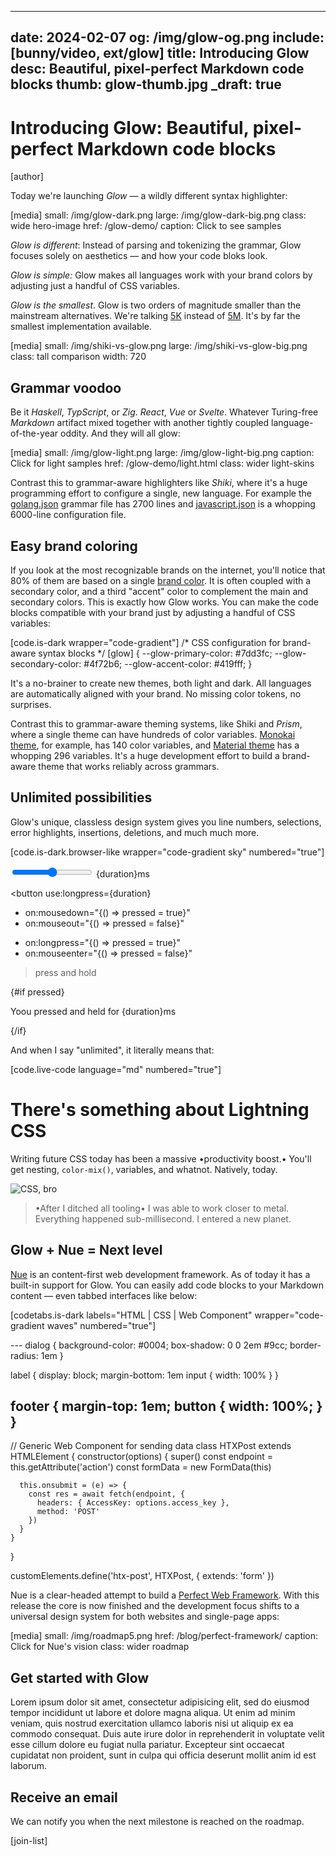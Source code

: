 
---
date: 2024-02-07
og: /img/glow-og.png
include: [bunny/video, ext/glow]
title: Introducing Glow
desc: Beautiful, pixel-perfect Markdown code blocks
thumb: glow-thumb.jpg
_draft: true
---

# Introducing Glow: Beautiful, pixel-perfect Markdown code blocks

[author]

Today we're launching *Glow* — a wildly different syntax highlighter:

[media]
  small: /img/glow-dark.png
  large: /img/glow-dark-big.png
  class: wide hero-image
  href: /glow-demo/
  caption: Click to see samples


*Glow is different*: Instead of parsing and tokenizing the grammar, Glow focuses solely on aesthetics — and how your code bloks look.

*Glow is simple:* Glow makes all languages work with your brand colors by adjusting just a handful of CSS variables.

*Glow is the smallest*. Glow is two orders of magnitude smaller than the mainstream alternatives. We're talking [5K](//pkg-size.dev/nue-glow) instead of [5M](//pkg-size.dev/shiki). It's by far the smallest implementation available.


[media]
  small: /img/shiki-vs-glow.png
  large: /img/shiki-vs-glow-big.png
  class: tall comparison
  width: 720


## Grammar voodoo
Be it *Haskell*, *TypScript*, or *Zig*. *React*, *Vue* or *Svelte*. Whatever Turing-free *Markdown* artifact mixed together with another tightly coupled language-of-the-year oddity. And they will all glow:

[media]
  small: /img/glow-light.png
  large: /img/glow-light-big.png
  caption: Click for light samples
  href: /glow-demo/light.html
  class: wider light-skins

Contrast this to grammar-aware highlighters like *Shiki*, where it's a huge programming effort to configure a single, new language. For example the [golang.json][go] grammar file has 2700 lines and [javascript.json][js] is a whopping 6000-line configuration file.

[js]: //github.com/shikijs/textmate-grammars-themes/blob/main/packages/tm-grammars/grammars/javascript.json

[go]: //github.com/shikijs/textmate-grammars-themes/blob/main/packages/tm-grammars/grammars/go.json


## Easy brand coloring
If you look at the most recognizable brands on the internet, you'll notice that 80% of them are based on a single [brand color](//blog.hubspot.com/marketing/brand-colors). It is often coupled with a secondary color, and a third "accent" color to complement the main and secondary colors. This is exactly how Glow works. You can make the code blocks compatible with your brand just by adjusting a handful of CSS variables:

[code.is-dark wrapper="code-gradient"]
  /* CSS configuration for brand-aware syntax blocks */
  [glow] {
    --glow-primary-color: #7dd3fc;
    --glow-secondary-color: #4f72b6;
    --glow-accent-color: #419fff;
  }


It's a no-brainer to create new themes, both light and dark. All languages are automatically aligned with your brand. No missing color tokens, no surprises.

Contrast this to grammar-aware theming systems, like Shiki and *Prism*, where a single theme can have hundreds of color variables. [Monokai theme][monokai], for example, has 140 color variables, and [Material theme][material] has a whopping 296 variables. It's a huge development effort to build a brand-aware theme that works reliably across grammars.

[monokai]: //github.com/shikijs/textmate-grammars-themes/blob/main/packages/tm-themes/themes/monokai.json

[material]: //github.com/shikijs/textmate-grammars-themes/blob/main/packages/tm-themes/themes/material-theme.json


## Unlimited possibilities
Glow's unique, classless design system gives you line numbers, selections, error highlights, insertions, deletions, and much much more.

[code.is-dark.browser-like wrapper="code-gradient sky" numbered="true"]
  <script>
    // imports
    import { longpress } from './longpress.js';

    let pressed = false;
    ••bet glow_market = 9999_99++••;
  </script>

  <label>
    <input type=range •bind:value={duration}• max={2000} step={100}>
    {duration}ms
  </label>

  <button use:longpress={duration}
  -  on:mousedown="{() => pressed = true}"
  -  on:mouseout="{() => pressed = false}"
  +  on:longpress="{() => pressed = true}"
  +  on:mouseenter="{() => pressed = false}"
  >press and hold</button>

  <!-- condition -->
  {#if pressed}
    <p>Yoou pressed and held for {duration}ms</p>
  {/if}

And when I say "unlimited", it literally means that:

[code.live-code language="md" numbered="true"]
  # There's something about Lightning CSS
  Writing future CSS today has been a massive
  •productivity boost.• You'll get nesting, `color-mix()`,
  variables, and whatnot. Natively, today.

  ![CSS, bro](/vanilla.png)

  > •After I ditched all tooling• I was able to
  > work closer to metal. Everything happened
  > sub-millisecond. I entered a new planet.



## Glow + Nue = Next level
[Nue](/blog/introducing-nuemark/) is an content-first web development framework. As of today it has a built-in support for Glow. You can easily add code blocks to your Markdown content — even tabbed interfaces like below:


[codetabs.is-dark labels="HTML | CSS | Web Component" wrapper="code-gradient waves" numbered="true"]
  <dialog>
    <!-- "is" attribute for binding to web component -->
    <form action="/backend/leads" is="post-component">
      <header>
        <h2>{ title }</h2>
      </header>

      <label>
        <h3>Username</h3>
        <input name="username">
      </label>
      <label>
        <h3>Password</h3>
        <input name="password" type="password">
      </label>

      <footer>
        <button class="primary">Sign in</button>
      </footer>
    </form>
  </dialog>
  ---
  dialog {
    background-color: #0004;
    box-shadow: 0 0 2em #9cc;
    border-radius: 1em
  }

  label {
    display: block;
    margin-bottom: 1em
    input { width: 100% }
  }

  footer {
    margin-top: 1em;
    button { width: 100%; }
  }
  ---
  // Generic Web Component for sending data
  class HTXPost extends HTMLElement {
    constructor(options) {
      super()
      const endpoint = this.getAttribute('action')
      const formData = new FormData(this)

      this.onsubmit = (e) => {
        const res = await fetch(endpoint, {
          headers: { AccessKey: options.access_key },
          method: 'POST'
        })
      }
    }
  }

  customElements.define('htx-post', HTXPost, {
    extends: 'form'
  })


Nue is a clear-headed attempt to build a [Perfect Web Framework](/blog/perfect-web-framework/). With this release the core is now finished and the development focus shifts to a universal design system for both websites and single-page apps:

[media]
  small: /img/roadmap5.png
  href: /blog/perfect-framework/
  caption: Click for Nue's vision
  class: wider roadmap



## Get started with Glow
Lorem ipsum dolor sit amet, consectetur adipisicing elit, sed do eiusmod
tempor incididunt ut labore et dolore magna aliqua. Ut enim ad minim veniam,
quis nostrud exercitation ullamco laboris nisi ut aliquip ex ea commodo
consequat. Duis aute irure dolor in reprehenderit in voluptate velit esse
cillum dolore eu fugiat nulla pariatur. Excepteur sint occaecat cupidatat non
proident, sunt in culpa qui officia deserunt mollit anim id est laborum.


## Receive an email
We can notify you when the next milestone is reached on the roadmap.

[join-list]


